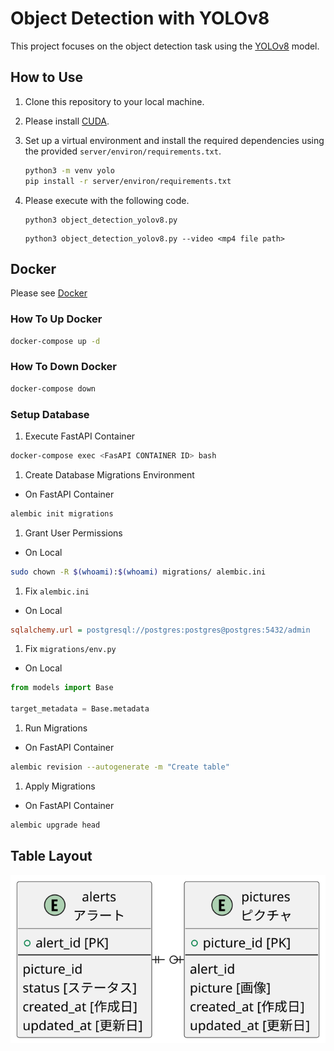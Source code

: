 # Object Detection with YOLOv8

This project focuses on the object detection task using the [YOLOv8](https://github.com/ultralytics/ultralytics) model.

## How to Use

1. Clone this repository to your local machine.
2. Please install [CUDA](https://developer.nvidia.com/cuda-downloads).
3. Set up a virtual environment and install the required dependencies using the provided `server/environ/requirements.txt`.

   ```bash
   python3 -m venv yolo
   pip install -r server/environ/requirements.txt
   ```

4. Please execute with the following code.

   ```bash: Detection for Camera
   python3 object_detection_yolov8.py
   ```

   ```bash: Detection for Video
   python3 object_detection_yolov8.py --video <mp4 file path>
   ```

## Docker

Please see [Docker](./server/docker-compose.yml)

### How To Up Docker

```bash
docker-compose up -d
```

### How To Down Docker

```bash
docker-compose down
```

### Setup Database

1. Execute FastAPI Container

```bash
docker-compose exec <FasAPI CONTAINER ID> bash
```

1. Create Database Migrations Environment

- On FastAPI Container

```bash
alembic init migrations
```

1. Grant User Permissions

- On Local

```bash
sudo chown -R $(whoami):$(whoami) migrations/ alembic.ini
```

1. Fix `alembic.ini`

- On Local

```ini
sqlalchemy.url = postgresql://postgres:postgres@postgres:5432/admin
```

1. Fix `migrations/env.py`

- On Local

```python
from models import Base

target_metadata = Base.metadata
```

1. Run Migrations

- On FastAPI Container

```bash
alembic revision --autogenerate -m "Create table"
```

1. Apply Migrations

- On FastAPI Container

```bash
alembic upgrade head
```

## Table Layout

![overview](plantuml/erd.svg)
